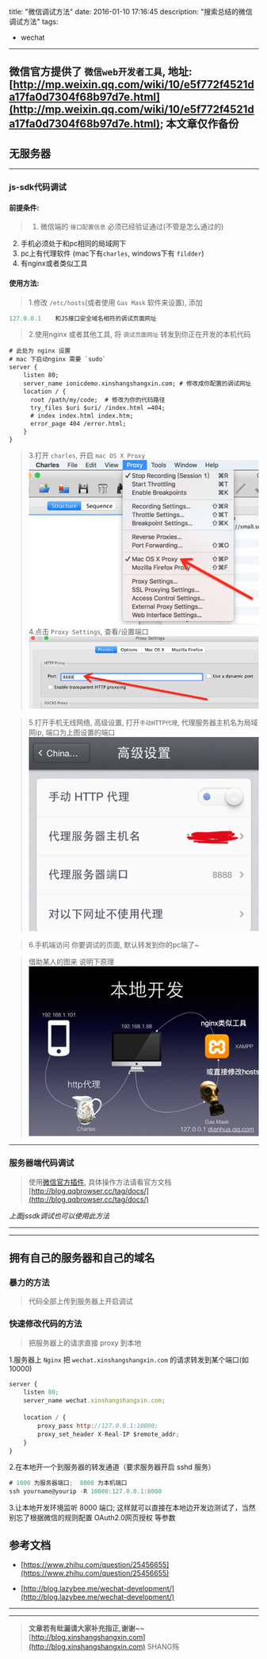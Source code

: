 title: "微信调试方法"
date: 2016-01-10 17:16:45
description: "搜索总结的微信调试方法"
tags: 
- wechat

----------


## 微信官方提供了 `微信web开发者工具`, 地址: [http://mp.weixin.qq.com/wiki/10/e5f772f4521da17fa0d7304f68b97d7e.html](http://mp.weixin.qq.com/wiki/10/e5f772f4521da17fa0d7304f68b97d7e.html); 本文章仅作备份

## 无服务器

----------


### js-sdk代码调试

#### 前提条件:

> 1. 微信端的 `接口配置信息` 必须已经验证通过(不管是怎么通过的) 
2. 手机必须处于和pc相同的局域网下
3. pc上有代理软件 (mac下有`charles`, windows下有 `fildder`)
4. 有nginx或者类似工具


#### 使用方法:
> 1.修改 `/etc/hosts`(或者使用 `Gas Mask` 软件来设置), 添加 
```js
127.0.0.1    和JS接口安全域名相符的调试页面网址
```

> 2.使用nginx 或者其他工具, 将 `调试页面网址` 转发到你正在开发的本机代码

```plain
# 此处为 nginx 设置
# mac 下启动nginx 需要 `sudo`
server {
    listen 80;
    server_name ionicdemo.xinshangshangxin.com; # 修改成你配置的调试网址
    location / {
      root /path/my/code;  # 修改为你的代码路径
      try_files $uri $uri/ /index.html =404;
      # index index.html index.htm;
      error_page 404 /error.html;
    }
}
```

> 3.打开 `charles`, 开启 `mac OS X Proxy`
![开启 mac OS X Proxy](/img/wechat/01.png)
> 4.点击 `Proxy Settings`, 查看/设置端口 
![](/img/wechat/02.png)

> 5.打开手机无线网络, 高级设置, 打开`手动HTTP代理`,
代理服务器主机名为局域网ip, 端口为上图设置的端口
 ![](/img/wechat/03.png)

> 6.手机端访问 你要调试的页面, 默认转发到你的pc端了~

> 借助某人的图来 说明下原理
![](/img/wechat/04.png)

----------


### 服务器端代码调试
> 使用[微信官方插件](http://blog.qqbrowser.cc/), 具体操作方法请看官方文档[http://blog.qqbrowser.cc/tag/docs/](http://blog.qqbrowser.cc/tag/docs/)

*上面jssdk调试也可以使用此方法*

----------

----------


## 拥有自己的服务器和自己的域名

### 暴力的方法
>  代码全部上传到服务器上开启调试

### 快速修改代码的方法
> 把服务器上的请求直接 proxy 到本地


1.服务器上 `Nginx` 把 `wechat.xinshangshangxin.com` 的请求转发到某个端口(如 10000)

```js
server {
    listen 80;
    server_name wechat.xinshangshangxin.com;

    location / {
        proxy_pass http://127.0.0.1:10000;
        proxy_set_header X-Real-IP $remote_addr;
    }
}
```

2.在本地开一个到服务器的转发通道（要求服务器开启 sshd 服务）

```js
# 1000 为服务器端口;  8000 为本机端口
ssh yourname@yourip -R 10000:127.0.0.1:8000
```

3.让本地开发环境监听 8000 端口; 这样就可以直接在本地边开发边测试了，当然别忘了根据微信的规则配置 OAuth2.0网页授权 等参数


## 参考文档

- [https://www.zhihu.com/question/25456655](https://www.zhihu.com/question/25456655)

- [http://blog.lazybee.me/wechat-development/](http://blog.lazybee.me/wechat-development/)
-----------------------

-----------------------


> **文章若有纰漏请大家补充指正,谢谢~~**
> [http://blog.xinshangshangxin.com](http://blog.xinshangshangxin.com) SHANG殇





